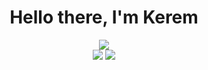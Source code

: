<h1 align="center">Hello there, I'm Kerem</h1>

<div align="center">
    <img src="https://komarev.com/ghpvc/?username=keremallet&color=000000">
</div>

<div align="center">
    <a href="https://dsc.gg/lycos" alt="Discord Server"><img src="https://shields.io/badge/Discord-black?style=for-the-badge&logo=discord"></a>
    <a href="https://instagram.com/keremallet" alt="Instagram"><img src="https://shields.io/badge/Instagram-black?style=for-the-badge&logo=instagram"></a>
</div>

